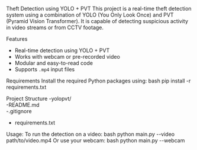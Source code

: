 Theft Detection using YOLO + PVT
This project is a real-time theft detection system using a combination of YOLO (You Only Look Once) and PVT (Pyramid Vision Transformer). It is capable of detecting suspicious activity in video streams or from CCTV footage.

Features
- Real-time detection using YOLO + PVT
- Works with webcam or pre-recorded video
- Modular and easy-to-read code
- Supports `.mp4` input files
  
Requirements
Install the required Python packages using:
bash
pip install -r requirements.txt

Project Structure
-yolopvt/               
-README.md              
-.gitignore             
- requirements.txt
       
Usage:
To run the detection on a video:
bash
python main.py --video path/to/video.mp4
Or use your webcam:
bash
python main.py --webcam


